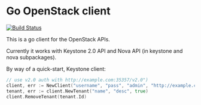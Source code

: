 Go OpenStack client
===================

[![Build Status](https://secure.travis-ci.org/timeredbull/openstack.png?branch=master)](http://travis-ci.org/timeredbull/openstack)

This is a go client for the OpenStack APIs.

Currently it works with Keystone 2.0 API and Nova API (in keystone and nova
subpackages).

By way of a quick-start, Keystone client:

```go
// use v2.0 auth with http://example.com:35357/v2.0")
client, err := NewClient("username", "pass", "admin", "http://example.com:35357/v2.0")
tenant, err := client.NewTenant("name", "desc", true)
client.RemoveTenant(tenant.Id)
```
